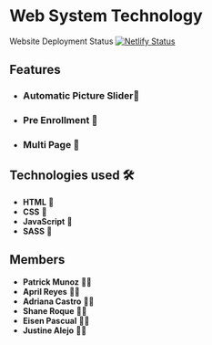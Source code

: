 # Web System Technology
Website Deployment Status
[![Netlify Status](https://api.netlify.com/api/v1/badges/90f28f41-46e1-4e35-9838-b65f26c1d3a5/deploy-status)](https://app.netlify.com/sites/exactenrollment/deploys)

## Features

- ### **Automatic Picture Slider💯** 
- ### **Pre Enrollment 🥳** 
- ### **Multi Page 💎** 

## Technologies used 🛠️

- **HTML** 🚀
- **CSS** 🚀
- **JavaScript** 🚀
- **SASS** 🚀

## Members

- **Patrick Munoz** 🧑‍💻
- **April Reyes** 🧑‍💻
- **Adriana Castro** 🧑‍💻
- **Shane Roque** 🧑‍💻
- **Eisen Pascual** 🧑‍💻
- **Justine Alejo** 🧑‍💻